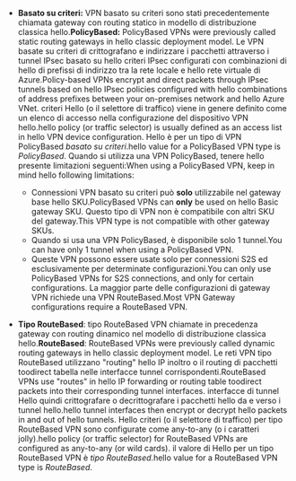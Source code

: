 * <span data-ttu-id="58c51-101">**Basato su criteri:** VPN basato su criteri sono stati precedentemente chiamata gateway con routing statico in modello di distribuzione classica hello.</span><span class="sxs-lookup"><span data-stu-id="58c51-101">**PolicyBased:** PolicyBased VPNs were previously called static routing gateways in hello classic deployment model.</span></span> <span data-ttu-id="58c51-102">Le VPN basate su criteri di crittografano e indirizzare i pacchetti attraverso i tunnel IPsec basato su hello criteri IPsec configurati con combinazioni di hello di prefissi di indirizzo tra la rete locale e hello rete virtuale di Azure.</span><span class="sxs-lookup"><span data-stu-id="58c51-102">Policy-based VPNs encrypt and direct packets through IPsec tunnels based on hello IPsec policies configured with hello combinations of address prefixes between your on-premises network and hello Azure VNet.</span></span> <span data-ttu-id="58c51-103">criteri Hello (o il selettore di traffico) viene in genere definito come un elenco di accesso nella configurazione del dispositivo VPN hello.</span><span class="sxs-lookup"><span data-stu-id="58c51-103">hello policy (or traffic selector) is usually defined as an access list in hello VPN device configuration.</span></span> <span data-ttu-id="58c51-104">Hello è per un tipo di VPN PolicyBased *basato su criteri*.</span><span class="sxs-lookup"><span data-stu-id="58c51-104">hello value for a PolicyBased VPN type is *PolicyBased*.</span></span> <span data-ttu-id="58c51-105">Quando si utilizza una VPN PolicyBased, tenere hello presente limitazioni seguenti:</span><span class="sxs-lookup"><span data-stu-id="58c51-105">When using a PolicyBased VPN, keep in mind hello following limitations:</span></span>
  
  * <span data-ttu-id="58c51-106">Connessioni VPN basato su criteri può **solo** utilizzabile nel gateway base hello SKU.</span><span class="sxs-lookup"><span data-stu-id="58c51-106">PolicyBased VPNs can **only** be used on hello Basic gateway SKU.</span></span> <span data-ttu-id="58c51-107">Questo tipo di VPN non è compatibile con altri SKU del gateway.</span><span class="sxs-lookup"><span data-stu-id="58c51-107">This VPN type is not compatible with other gateway SKUs.</span></span>
  * <span data-ttu-id="58c51-108">Quando si usa una VPN PolicyBased, è disponibile solo 1 tunnel.</span><span class="sxs-lookup"><span data-stu-id="58c51-108">You can have only 1 tunnel when using a PolicyBased VPN.</span></span>
  * <span data-ttu-id="58c51-109">Queste VPN possono essere usate solo per connessioni S2S ed esclusivamente per determinate configurazioni.</span><span class="sxs-lookup"><span data-stu-id="58c51-109">You can only use PolicyBased VPNs for S2S connections, and only for certain configurations.</span></span> <span data-ttu-id="58c51-110">La maggior parte delle configurazioni di gateway VPN richiede una VPN RouteBased.</span><span class="sxs-lookup"><span data-stu-id="58c51-110">Most VPN Gateway configurations require a RouteBased VPN.</span></span>
* <span data-ttu-id="58c51-111">**Tipo RouteBased**: tipo RouteBased VPN chiamate in precedenza gateway con routing dinamico nel modello di distribuzione classica hello.</span><span class="sxs-lookup"><span data-stu-id="58c51-111">**RouteBased**: RouteBased VPNs were previously called dynamic routing gateways in hello classic deployment model.</span></span> <span data-ttu-id="58c51-112">Le reti VPN tipo RouteBased utilizzano "routing" hello IP inoltro o il routing di pacchetti toodirect tabella nelle interfacce tunnel corrispondenti.</span><span class="sxs-lookup"><span data-stu-id="58c51-112">RouteBased VPNs use "routes" in hello IP forwarding or routing table toodirect packets into their corresponding tunnel interfaces.</span></span> <span data-ttu-id="58c51-113">interfacce di tunnel Hello quindi crittografare o decrittografare i pacchetti hello da e verso i tunnel hello.</span><span class="sxs-lookup"><span data-stu-id="58c51-113">hello tunnel interfaces then encrypt or decrypt hello packets in and out of hello tunnels.</span></span> <span data-ttu-id="58c51-114">Hello criteri (o il selettore di traffico) per tipo RouteBased VPN sono configurate come any-to-any (o i caratteri jolly).</span><span class="sxs-lookup"><span data-stu-id="58c51-114">hello policy (or traffic selector) for RouteBased VPNs are configured as any-to-any (or wild cards).</span></span> <span data-ttu-id="58c51-115">il valore di Hello per un tipo RouteBased VPN è *tipo RouteBased*.</span><span class="sxs-lookup"><span data-stu-id="58c51-115">hello value for a RouteBased VPN type is *RouteBased*.</span></span>

